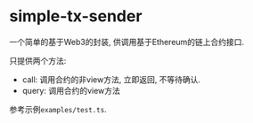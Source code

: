 # simple-tx-sender

一个简单的基于Web3的封装, 供调用基于Ethereum的链上合约接口.

只提供两个方法: 

* call: 调用合约的非view方法, 立即返回, 不等待确认.
* query: 调用合约的view方法

参考示例`examples/test.ts`.